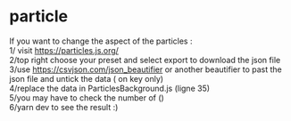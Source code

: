 # particle
If you want to change the aspect of the particles :
<br>
1/ visit https://particles.js.org/
<br>
2/top right choose your preset and select export to download the json file
<br>
3/use https://csvjson.com/json_beautifier or another beautifier to past the json file and untick the data ( on key only)
<br>
4/replace the data in ParticlesBackground.js  (ligne 35)
<br>
5/you may have to check the number of ()
<br>
6/yarn dev to see the result :)